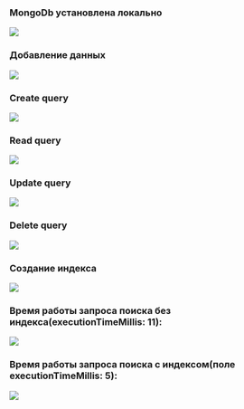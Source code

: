 ### MongoDb установлена локально
<image src="./screenshots/download.jpeg">

### Добавление данных
<image src="./screenshots/add_data.jpeg">

### Create query
<image src="./screenshots/create.jpeg">

### Read query
<image src="./screenshots/read.jpeg">

### Update query
<image src="./screenshots/update.jpeg">

### Delete query
<image src="./screenshots/delete.jpeg">

### Создание индекса
<image src="./screenshots/index.jpeg">

### Время работы запроса поиска без индекса(executionTimeMillis: 11):
<image src="./screenshots/time_without_index.jpeg">

### Время работы запроса поиска с индексом(поле executionTimeMillis: 5):
<image src="./screenshots/time_with_index.jpeg">